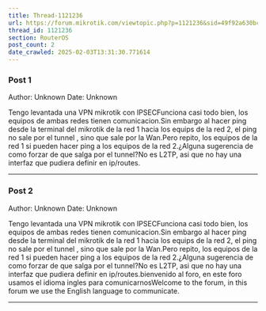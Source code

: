 ```yaml
---
title: Thread-1121236
url: https://forum.mikrotik.com/viewtopic.php?p=1121236&sid=49f92a630bc7970d8ca50523be880e8f#p1121236
thread_id: 1121236
section: RouterOS
post_count: 2
date_crawled: 2025-02-03T13:31:30.771614
---
```


### Post 1
Author: Unknown
Date: Unknown

Tengo levantada una VPN mikrotik con IPSECFunciona casi todo bien, los equipos de ambas redes tienen comunicacion.Sin embargo al hacer ping desde la terminal del mikrotik de la red 1 hacia los equips de la red 2, el ping no sale por el tunnel , sino que sale por la Wan.Pero repito, los equipos de la red 1 si pueden hacer ping a los equipos de la red 2.¿Alguna sugerencia de como forzar de que salga por el tunnel?No es L2TP, asi que no hay una interfaz que pudiera definir en ip/routes.

---
### Post 2
Author: Unknown
Date: Unknown

Tengo levantada una VPN mikrotik con IPSECFunciona casi todo bien, los equipos de ambas redes tienen comunicacion.Sin embargo al hacer ping desde la terminal del mikrotik de la red 1 hacia los equips de la red 2, el ping no sale por el tunnel , sino que sale por la Wan.Pero repito, los equipos de la red 1 si pueden hacer ping a los equipos de la red 2.¿Alguna sugerencia de como forzar de que salga por el tunnel?No es L2TP, asi que no hay una interfaz que pudiera definir en ip/routes.bienvenido al foro, en este foro usamos el idioma ingles para comunicarnosWelcome to the forum, in this forum we use the English language to communicate.

---
